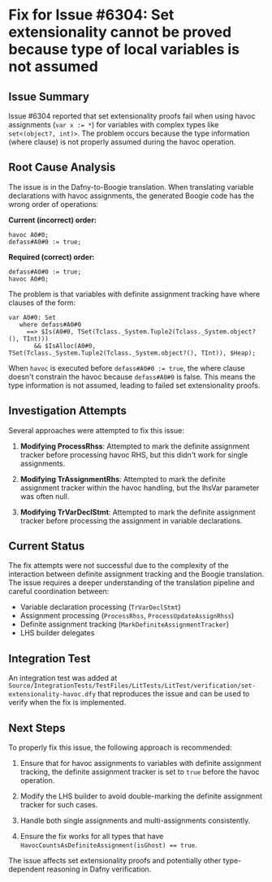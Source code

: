 # Fix for Issue #6304: Set extensionality cannot be proved because type of local variables is not assumed

## Issue Summary

Issue #6304 reported that set extensionality proofs fail when using havoc assignments (`var x := *`) for variables with complex types like `set<(object?, int)>`. The problem occurs because the type information (where clause) is not properly assumed during the havoc operation.

## Root Cause Analysis

The issue is in the Dafny-to-Boogie translation. When translating variable declarations with havoc assignments, the generated Boogie code has the wrong order of operations:

**Current (incorrect) order:**
```boogie
havoc A0#0;
defass#A0#0 := true;
```

**Required (correct) order:**
```boogie
defass#A0#0 := true;
havoc A0#0;
```

The problem is that variables with definite assignment tracking have where clauses of the form:
```boogie
var A0#0: Set
   where defass#A0#0
     ==> $Is(A0#0, TSet(Tclass._System.Tuple2(Tclass._System.object?(), TInt)))
       && $IsAlloc(A0#0, TSet(Tclass._System.Tuple2(Tclass._System.object?(), TInt)), $Heap);
```

When `havoc` is executed before `defass#A0#0 := true`, the where clause doesn't constrain the havoc because `defass#A0#0` is false. This means the type information is not assumed, leading to failed set extensionality proofs.

## Investigation Attempts

Several approaches were attempted to fix this issue:

1. **Modifying ProcessRhss**: Attempted to mark the definite assignment tracker before processing havoc RHS, but this didn't work for single assignments.

2. **Modifying TrAssignmentRhs**: Attempted to mark the definite assignment tracker within the havoc handling, but the lhsVar parameter was often null.

3. **Modifying TrVarDeclStmt**: Attempted to mark the definite assignment tracker before processing the assignment in variable declarations.

## Current Status

The fix attempts were not successful due to the complexity of the interaction between definite assignment tracking and the Boogie translation. The issue requires a deeper understanding of the translation pipeline and careful coordination between:

- Variable declaration processing (`TrVarDeclStmt`)
- Assignment processing (`ProcessRhss`, `ProcessUpdateAssignRhss`)
- Definite assignment tracking (`MarkDefiniteAssignmentTracker`)
- LHS builder delegates

## Integration Test

An integration test was added at `Source/IntegrationTests/TestFiles/LitTests/LitTest/verification/set-extensionality-havoc.dfy` that reproduces the issue and can be used to verify when the fix is implemented.

## Next Steps

To properly fix this issue, the following approach is recommended:

1. Ensure that for havoc assignments to variables with definite assignment tracking, the definite assignment tracker is set to `true` before the havoc operation.

2. Modify the LHS builder to avoid double-marking the definite assignment tracker for such cases.

3. Handle both single assignments and multi-assignments consistently.

4. Ensure the fix works for all types that have `HavocCountsAsDefiniteAssignment(isGhost) == true`.

The issue affects set extensionality proofs and potentially other type-dependent reasoning in Dafny verification.
